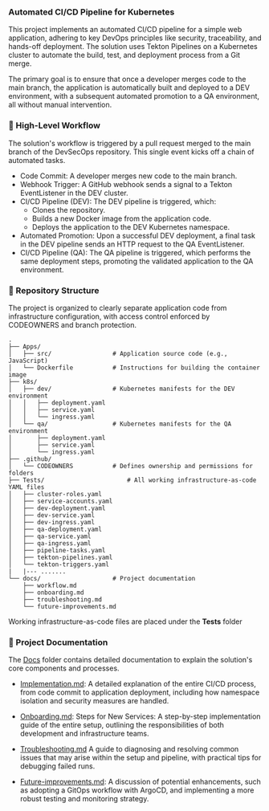 
### Automated CI/CD Pipeline for Kubernetes
This project implements an automated CI/CD pipeline for a simple web application, adhering to key DevOps principles like security, traceability, and hands-off deployment. The solution uses Tekton Pipelines on a Kubernetes cluster to automate the build, test, and deployment process from a Git merge.

The primary goal is to ensure that once a developer merges code to the main branch, the application is automatically built and deployed to a DEV environment, with a subsequent automated promotion to a QA environment, all without manual intervention.

### 🚀 High-Level Workflow
The solution's workflow is triggered by a pull request merged to the main branch of the DevSecOps repository. This single event kicks off a chain of automated tasks.

- Code Commit: A developer merges new code to the main branch.
- Webhook Trigger: A GitHub webhook sends a signal to a Tekton EventListener in the DEV cluster.
- CI/CD Pipeline (DEV): The DEV pipeline is triggered, which:
   - Clones the repository.
   - Builds a new Docker image from the application code.
   - Deploys the application to the DEV Kubernetes namespace.
- Automated Promotion: Upon a successful DEV deployment, a final task in the DEV pipeline sends an HTTP request to the QA EventListener.
- CI/CD Pipeline (QA): The QA pipeline is triggered, which performs the same deployment steps, promoting the validated application to the QA environment.

### 📂 Repository Structure
The project is organized to clearly separate application code from infrastructure configuration, with access control enforced by CODEOWNERS and branch protection.
```text
.
├── Apps/
│   ├── src/                 # Application source code (e.g., JavaScript)
│   └── Dockerfile           # Instructions for building the container image
├── k8s/
│   ├── dev/                 # Kubernetes manifests for the DEV environment
│   │   ├── deployment.yaml
│   │   ├── service.yaml
│   │   └── ingress.yaml
│   └── qa/                  # Kubernetes manifests for the QA environment
│       ├── deployment.yaml
│       ├── service.yaml
│       └── ingress.yaml
├── .github/
│   └── CODEOWNERS           # Defines ownership and permissions for folders
├── Tests/                       # All working infrastructure-as-code YAML files
│   ├── cluster-roles.yaml
│   ├── service-accounts.yaml
│   ├── dev-deployment.yaml
│   ├── dev-service.yaml
│   ├── dev-ingress.yaml
│   ├── qa-deployment.yaml
│   ├── qa-service.yaml
│   ├── qa-ingress.yaml
│   ├── pipeline-tasks.yaml
│   ├── tekton-pipelines.yaml
│   └── tekton-triggers.yaml
|   |--- .......
└── docs/                    # Project documentation
    ├── workflow.md
    ├── onboarding.md
    ├── troubleshooting.md
    └── future-improvements.md
```
Working infrastructure-as-code files are placed under the **Tests** folder
### 📝 Project Documentation
The [Docs](Docs) folder contains detailed documentation to explain the solution's core components and processes.

- [Implementation.md](Docs/Implementation.md): A detailed explanation of the entire CI/CD process, from code commit to application deployment, including how namespace isolation and security measures are handled.

- [Onboarding.md](Docs/Onboarding.md): Steps for New Services: A step-by-step implementation guide of the entire setup, outlining the responsibilities of both development and infrastructure teams.

- [Troubleshooting.md](Docs/Troubleshooting.md) A guide to diagnosing and resolving common issues that may arise within the setup and pipeline, with practical tips for debugging failed runs.

- [Future-improvements.md](Docs/Future-improvements.ms): A discussion of potential enhancements, such as adopting a GitOps workflow with ArgoCD, and implementing a more robust testing and monitoring strategy.
